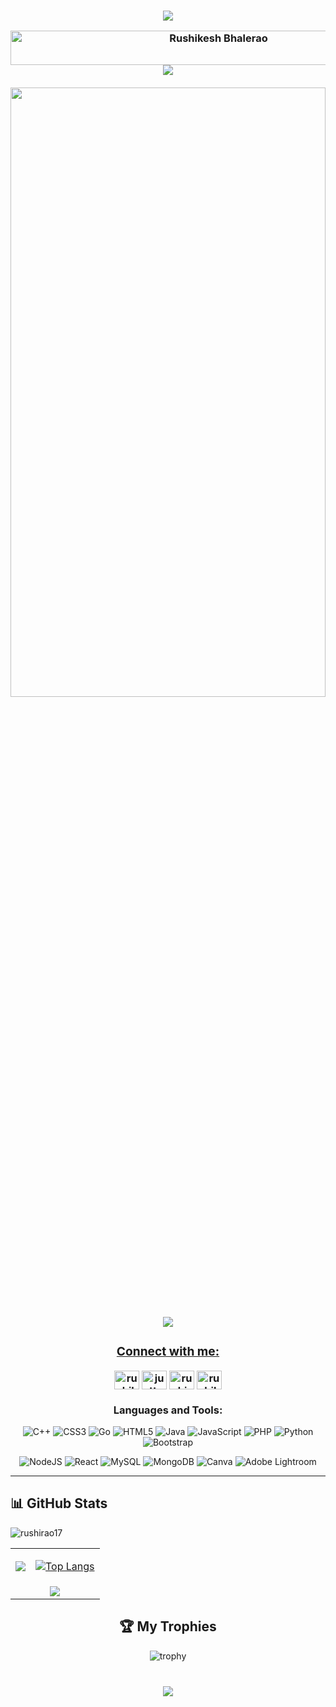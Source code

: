 <h3 align="center">
 
![](https://capsule-render.vercel.app/api?type=waving&color=gradient&height=100&section=header)
 
<p  align="center">
    <img src="https://readme-typing-svg.herokuapp.com?font=Kaushan+Script&size=40&duration=3500&color=447FF7&background=FFFFFF00&center=true&vCenter=true&width=650&height=55&lines=Hey+Gits!+It's+Rushikesh+Bhalerao+%F0%9F%91%8B%F0%9F%8F%BB;I+am+a+Computer+Science+Student+%F0%9F%A7%91%F0%9F%8F%BB%E2%80%8D%F0%9F%92%BB;I+am+from+Nashik,+India;Member+of+Technical+Core+Committee+%F0%9F%93%88;Intern+at+wolfizer+Technologies+LLP+%E2%9A%99%EF%B8%8F" alt="Rushikesh Bhalerao" width="650" height="55">
<img src="https://user-images.githubusercontent.com/73097560/115834477-dbab4500-a447-11eb-908a-139a6edaec5c.gif"><br><br>
 
<a href="https://holopin.io/@rushirao17" target="_blank" rel="noreferrer">
<img src="https://holopin.io/api/user/board?user=rushirao17" width="100%" height="50%"> 

<img src="https://user-images.githubusercontent.com/73097560/115834477-dbab4500-a447-11eb-908a-139a6edaec5c.gif"><br>
 
<h3 align="center">Connect with me:</h3>
<p align="center">
<a href="https://www.linkedin.com/in/rushikesh-bhalerao-4a6504228/" target="blank">
<img align="center" src="https://raw.githubusercontent.com/rahuldkjain/github-profile-readme-generator/master/src/images/icons/Social/linked-in-alt.svg" alt="rushikesh-bhalerao" height="30" width="40" /></a>

<a href="https://instagram.com/rushirao17" target="blank">
<img align="center" src="https://raw.githubusercontent.com/rahuldkjain/github-profile-readme-generator/master/src/images/icons/Social/instagram.svg" alt="justt._rush" height="30" width="40" /></a>

<a href="https://www.codechef.com/users/rushirao17" target="blank">
<img align="center" src="https://cdn.jsdelivr.net/npm/simple-icons@3.1.0/icons/codechef.svg" alt="rushirao17" height="30" width="40" /></a>

<a href="https://www.hackerrank.com/rushikesh_p_bha1" target="blank">
<img align="center" src="https://raw.githubusercontent.com/rahuldkjain/github-profile-readme-generator/master/src/images/icons/Social/hackerrank.svg" alt="rushikesh_p_bha1" height="30" width="40" /></a></p>

<h3 align="center">Languages and Tools:</h3>
<div align="center">
<p>

 ![C++](https://img.shields.io/badge/c++-%2300599C.svg?style=for-the-badge&logo=c%2B%2B&logoColor=white) 
 ![CSS3](https://img.shields.io/badge/css3-%231572B6.svg?style=for-the-badge&logo=css3&logoColor=white)
 ![Go](https://img.shields.io/badge/go-%2300ADD8.svg?style=for-the-badge&logo=go&logoColor=white)
 ![HTML5](https://img.shields.io/badge/html5-%23E34F26.svg?style=for-the-badge&logo=html5&logoColor=white)
 ![Java](https://img.shields.io/badge/java-%23ED8B00.svg?style=for-the-badge&logo=java&logoColor=white)
 ![JavaScript](https://img.shields.io/badge/javascript-%23323330.svg?style=for-the-badge&logo=javascript&logoColor=%23F7DF1E)
 ![PHP](https://img.shields.io/badge/php-%23777BB4.svg?style=for-the-badge&logo=php&logoColor=white)
 ![Python](https://img.shields.io/badge/python-3670A0?style=for-the-badge&logo=python&logoColor=ffdd54)
 ![Bootstrap](https://img.shields.io/badge/bootstrap-%23563D7C.svg?style=for-the-badge&logo=bootstrap&logoColor=white)
 
 </p>
 </div>
 <div align="center">
<p>
  
 ![NodeJS](https://img.shields.io/badge/node.js-6DA55F?style=for-the-badge&logo=node.js&logoColor=white)
 ![React](https://img.shields.io/badge/react-%2320232a.svg?style=for-the-badge&logo=react&logoColor=%2361DAFB)
 ![MySQL](https://img.shields.io/badge/mysql-%2300f.svg?style=for-the-badge&logo=mysql&logoColor=white)
 ![MongoDB](https://img.shields.io/badge/MongoDB-%234ea94b.svg?style=for-the-badge&logo=mongodb&logoColor=white)
 ![Canva](https://img.shields.io/badge/Canva-%2300C4CC.svg?style=for-the-badge&logo=Canva&logoColor=white)
 ![Adobe Lightroom](https://img.shields.io/badge/Adobe%20Lightroom-31A8FF.svg?style=for-the-badge&logo=Adobe%20Lightroom&logoColor=white)
 
 </p>
 </div>


 
 ---
 
## 📊 GitHub Stats
 
 <p align="left" margin="5cm"> <img src="https://komarev.com/ghpvc/?username=rushirao17&label=Profile%20views&color=0e75b6&style=flat" alt="rushirao17" /> </p>
<div align="center">
<table>
  <tr>
    <td>
      <a href="https://github.com/rushirao17/github-readme-stats"><img src="https://github-readme-stats.vercel.app/api?username=rushirao17&show_icons=true&theme=github_dark&hide_border=true" /> </a>
    </td>
    <td>
      <a href="https://github.com/rushirao17/github-readme-stats"> 
       
![Top Langs](https://github-readme-stats.vercel.app/api/top-langs/?username=rushirao17&layout=compact&show_icons=true&bg_color=0d1117&hide_border=true)
     </a>
   </td>
  </tr>
  <tr>
    <td colspan=2 align="center">
      <a href="https://git.io/streak-stats"><img src="https://github-readme-streak-stats.herokuapp.com/?user=rushirao17&theme=github-dark-blue&hide_border=true" /></a>
    </td>
  </tr>
</table>
 
 </div>
 
 <div align="center">
  
  ## 🏆 My Trophies <br > 
  
  ![trophy](https://github-profile-trophy.vercel.app/?username=rushirao17&theme=juicyfresh&no-frame=true&row=1&&margin-w=20&text_color=D3D3D3&bg_color=0,000000,130F40)
  <br ><br >
 
 </div>
 
 
<h3 align="center">
 
![](https://capsule-render.vercel.app/api?type=waving&color=gradient&height=100&section=footer)

 </h3>
